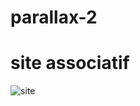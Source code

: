 # parallax-2
# site associatif


![site](https://user-images.githubusercontent.com/61543927/176542778-c08a4b92-f3ff-424b-80c0-b7cffb24042d.png)
